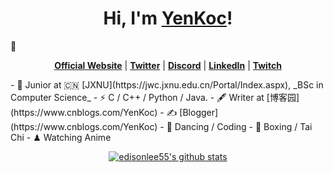 <h1 align="center">Hi, I'm <a href="https://www.cnblogs.com/YenKoc/">YenKoc</a>!</h1> 👋
<p align="center">
  <strong><a href="https://www.edisonlee55.com">Official Website</a></strong> |
  <strong><a href="https://twitter.com/edisonlee55">Twitter</a></strong> |
  <strong><a href="https://discord.gg/nYXzaUS">Discord</a></strong> |
  <strong><a href="https://www.linkedin.com/in/edisonlee55">LinkedIn</a></strong> |
  <strong><a href="https://www.twitch.tv/edisonlee55">Twitch</a></strong>
</p>
- 🍻 Junior at 🇨🇳 [JXNU](https://jwc.jxnu.edu.cn/Portal/Index.aspx), _BSc in Computer Science_
- ⚡ C / C++ / Python / Java.
- 🖋 Writer at [博客园](https://www.cnblogs.com/YenKoc)
- ✍️ [Blogger](https://www.cnblogs.com/YenKoc)
- 🏃 Dancing / Coding
- 🥋 Boxing / Tai Chi
- ♟ Watching Anime 


<p align="center">
  <a href="https://github.com/edisonlee55"><img src="https://github-readme-stats.vercel.app/api?username=edisonlee55&hide_border=true&show_icons=true" alt="edisonlee55's github stats"></a>
</p>
